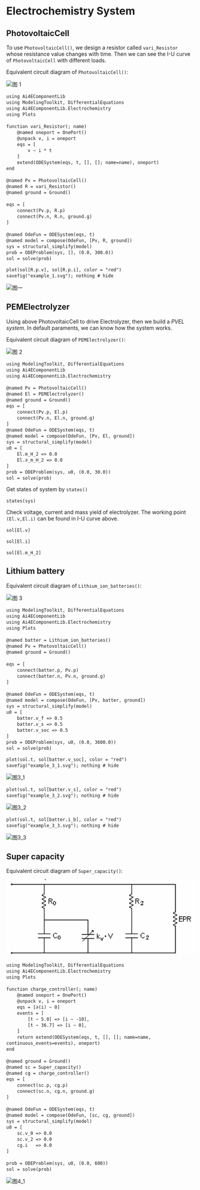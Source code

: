 # Electrochemistry System

## PhotovoltaicCell

To use `PhotovoltaicCell()`, we design a resistor called `vari_Resistor` whose resistance value changes with time. Then we can see the I-U curve of `PhotovoltaicCell` with different loads.

Equivalent circuit diagram of `PhotovoltaicCell()`:

![图 1](../assets/Electrochemistry-18-10-20.png)  

```@example 1
using Ai4EComponentLib
using ModelingToolkit, DifferentialEquations
using Ai4EComponentLib.Electrochemistry
using Plots

function vari_Resistor(; name)
    @named oneport = OnePort()
    @unpack v, i = oneport
    eqs = [
        v ~ i * t
    ]
    extend(ODESystem(eqs, t, [], []; name=name), oneport)
end

@named Pv = PhotovoltaicCell()
@named R = vari_Resistor()
@named ground = Ground()

eqs = [
    connect(Pv.p, R.p)
    connect(Pv.n, R.n, ground.g)
]

@named OdeFun = ODESystem(eqs, t)
@named model = compose(OdeFun, [Pv, R, ground])
sys = structural_simplify(model)
prob = ODEProblem(sys, [], (0.0, 300.0))
sol = solve(prob)
```

```@example 1
plot(sol[R.p.v], sol[R.p.i], color = "red")
savefig("example_1.svg"); nothing # hide
```

![图一](example_1.svg)

## PEMElectrolyzer

Using above PhotovoltaicCell to drive Electrolyzer, then we build a *PVEL system*. In default paraments, we can know how the system works.


Equivalent circuit diagram of `PEMElectrolyzer()`:

![图 2](../assets/Electrochemistry-18-11-06.png)  

```@example 2
using ModelingToolkit, DifferentialEquations
using Ai4EComponentLib
using Ai4EComponentLib.Electrochemistry

@named Pv = PhotovoltaicCell()
@named El = PEMElectrolyzer()
@named ground = Ground()
eqs = [
    connect(Pv.p, El.p)
    connect(Pv.n, El.n, ground.g)
]
@named OdeFun = ODESystem(eqs, t)
@named model = compose(OdeFun, [Pv, El, ground])
sys = structural_simplify(model)
u0 = [
    El.m_H_2 => 0.0
    El.∂_m_H_2 => 0.0
]
prob = ODEProblem(sys, u0, (0.0, 30.0))
sol = solve(prob)
```

Get states of system by `states()`

```@example 2
states(sys)
```

Check voltage, current and mass yield of electrolyzer. The working point `(El.v,El.i)` can be found in I-U curve above.

```@example 2
sol[El.v]
```

```@example 2
sol[El.i]
```

```@example 2
sol[El.m_H_2]
```

## Lithium battery

Equivalent circuit diagram of `Lithium_ion_batteries()`:

![图 3](../assets/ElectrochemistrySystem-3-1.png)  

```@example 3
using ModelingToolkit, DifferentialEquations
using Ai4EComponentLib
using Ai4EComponentLib.Electrochemistry
using Plots

@named batter = Lithium_ion_batteries()
@named Pv = PhotovoltaicCell()
@named ground = Ground()

eqs = [
    connect(batter.p, Pv.p)
    connect(batter.n, Pv.n, ground.g)
]

@named OdeFun = ODESystem(eqs, t)
@named model = compose(OdeFun, [Pv, batter, ground])
sys = structural_simplify(model)
u0 = [
    batter.v_f => 0.5
    batter.v_s => 0.5
    batter.v_soc => 0.5
]
prob = ODEProblem(sys, u0, (0.0, 3600.0))
sol = solve(prob)
```

```@example 3
plot(sol.t, sol[batter.v_soc], color = "red")
savefig("example_3_1.svg"); nothing # hide
```

![图3_1](example_3_1.svg)

```@example 3
plot(sol.t, sol[batter.v_s], color = "red")
savefig("example_3_2.svg"); nothing # hide
```

![图3_2](example_3_2.svg)

```@example 3
plot(sol.t, sol[batter.i_b], color = "red")
savefig("example_3_3.svg"); nothing # hide
```

![图3_3](example_3_3.svg)

## Super capacity

Equivalent circuit diagram of `Super_capacity()`:

![图 4](../assets/Super_capacity_fig.png)  

```@example 4
using ModelingToolkit, DifferentialEquations
using Ai4EComponentLib.Electrochemistry
using Plots

function charge_controller(; name)
    @named oneport = OnePort()
    @unpack v, i = oneport
    eqs = [∂(i) ~ 0]
    events = [
        [t ~ 5.0] => [i ~ -10],
        [t ~ 36.7] => [i ~ 0],
    ]
    return extend(ODESystem(eqs, t, [], []; name=name, continuous_events=events), oneport)
end

@named ground = Ground()
@named sc = Super_capacity()
@named cg = charge_controller()
eqs = [
    connect(sc.p, cg.p)
    connect(sc.n, cg.n, ground.g)
]

@named OdeFun = ODESystem(eqs, t)
@named model = compose(OdeFun, [sc, cg, ground])
sys = structural_simplify(model)
u0 = [
    sc.v_0 => 0.0
    sc.v_2 => 0.0
    cg.i   => 0.0
]

prob = ODEProblem(sys, u0, (0.0, 600))
sol = solve(prob)
```

![图4_1](../assets/Super_capacity_fig1.png)  

